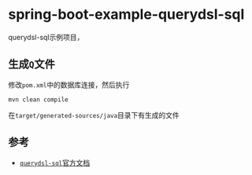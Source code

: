 # spring-boot-example-querydsl-sql

querydsl-sql示例项目，

## 生成`Q`文件

修改`pom.xml`中的数据库连接，然后执行

```shell
mvn clean compile
```

在`target/generated-sources/java`目录下有生成的文件

## 参考
* [`querydsl-sql`官方文档](http://querydsl.com/static/querydsl/latest/reference/html/ch02s03.html)

